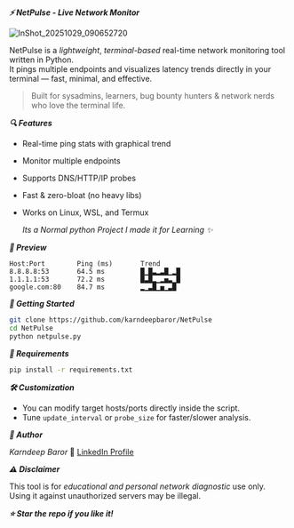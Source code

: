 
***⚡ NetPulse - Live Network Monitor***

![InShot_20251029_090652720](https://github.com/user-attachments/assets/7cbe5cfd-d4af-40fb-8df3-562ede3ca837)

NetPulse is a *lightweight*, *terminal-based* real-time network monitoring tool written in Python.  
It pings multiple endpoints and visualizes latency trends directly in your terminal — fast, minimal, and effective.

> Built for sysadmins, learners, bug bounty hunters & network nerds who love the terminal life.


***🔍 Features***

- Real-time ping stats with graphical trend
- Monitor multiple endpoints
- Supports DNS/HTTP/IP probes
- Fast & zero-bloat (no heavy libs)
- Works on Linux, WSL, and Termux

  *_Its a Normal python Project I made it for Learning ✨_*


***📸 Preview***

```
Host:Port        Ping (ms)       Trend
8.8.8.8:53       64.5 ms         █▁█▃▂▃█▁▂█
1.1.1.1:53       72.2 ms         █▃█▂▁▂▅▃▁█
google.com:80    84.7 ms         ▂▁▃█▁▅▁▃█
```


***🚀 Getting Started***

```bash
git clone https://github.com/karndeepbaror/NetPulse
cd NetPulse
python netpulse.py
```

***🔧 Requirements***

```bash
pip install -r requirements.txt
```

***🛠 Customization***

- You can modify target hosts/ports directly inside the script.
- Tune `update_interval` or `probe_size` for faster/slower analysis.


***👤 Author***

*Karndeep Baror*
🔗 [LinkedIn Profile](https://www.linkedin.com/in/karndeepbaror)


***⚠️ Disclaimer***

This tool is for *educational and personal network diagnostic* use only.  
Using it against unauthorized servers may be illegal.


***_⭐ Star the repo if you like it!_***
